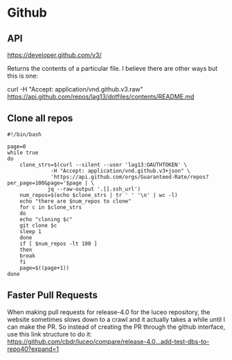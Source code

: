 Github
======

API
---

https://developer.github.com/v3/

Returns the contents of a particular file. I believe there are other ways but
this is one:

   curl -H "Accept: application/vnd.github.v3.raw" https://api.github.com/repos/lag13/dotfiles/contents/README.md
   
## Clone all repos
```
#!/bin/bash

page=0
while true
do
    clone_strs=$(curl --silent --user 'lag13:OAUTHTOKEN' \
		      -H "Accept: application/vnd.github.v3+json" \
		      'https://api.github.com/orgs/Guaranteed-Rate/repos?per_page=100&page='$page | \
		     jq --raw-output '.[].ssh_url')
    num_repos=$(echo $clone_strs | tr ' ' '\n' | wc -l)
    echo "there are $num_repos to clone"
    for c in $clone_strs
    do
	echo "cloning $c"
	git clone $c
	sleep 1
    done
    if [ $num_repos -lt 100 ]
    then
	break
    fi
    page=$((page+1))
done
```

Faster Pull Requests
--------------------

When making pull requests for release-4.0 for the luceo repository,
the website sometimes slows down to a crawl and it actually takes a
while until I can make the PR. So instead of creating the PR through
the github interface, use this link structure to do it:
https://github.com/cbdr/luceo/compare/release-4.0...add-test-dbs-to-repo40?expand=1
